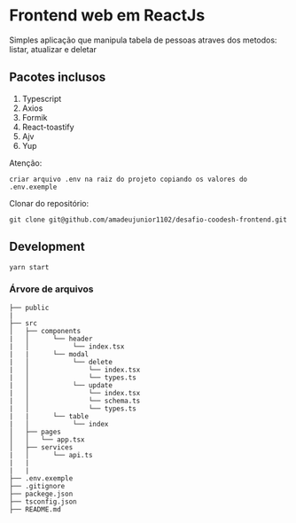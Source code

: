 # Frontend web em ReactJs

Simples aplicação que manipula tabela de pessoas atraves dos metodos: listar, atualizar e deletar

## Pacotes inclusos

1. Typescript
2. Axios
3. Formik
4. React-toastify
5. Ajv
6. Yup

Atenção:

    criar arquivo .env na raiz do projeto copiando os valores do .env.exemple

Clonar do repositório:

    git clone git@github.com/amadeujunior1102/desafio-coodesh-frontend.git

## Development
    yarn start

### Árvore de arquivos

```
├── public
|
├── src
│   ├── components
|   │      └── header
|   │           └── index.tsx
|   |      └── modal
|   │           └── delete
|   │               └── index.tsx
|   │               └── types.ts
|   │           └── update
|   │               └── index.tsx
|   │               └── schema.ts
|   │               └── types.ts
|   |      └── table
|   │           └── index
│   ├── pages
│   │   └── app.tsx
│   ├── services
|   │      └── api.ts
|   |
|   |
├── .env.exemple
├── .gitignore
├── packege.json
├── tsconfig.json
├── README.md

```
